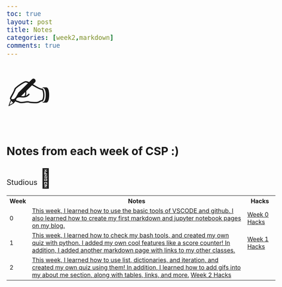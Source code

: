 ```yaml
---
toc: true
layout: post 
title: Notes
categories: [week2,markdown]
comments: true
---
```


<html>
<style>
body {
  font-size: 20px;
}
</style>
<body>

<span style='font-size:100px;'>&#9997;</span>

</body>
</html>


## Notes from each week of CSP :)

<table>

<tr>
 Studious 
<html>
<style>
body {
  font-size: 20px;
}
</style>
<body>
<span style='font-size:50px;'>&#128511;</span>
<tr>


<tr>
     <th>Week</th>
     <th>Notes</th>
     <th>Hacks</th>
    
   <tr> <td>0</td>
   <td>
            <a href="">This week, I learned how to use the basic tools of VSCODE and github. I also learned how to create my first markdown and jupyter notebook pages on my blog.</a> 
           <td><a href="{{https://github.com/nsk1207/fastpages_nathan/issues/2#issue-1345575648}}/week/0">Week 0 Hacks</a></td>
        </td>
        <tr>
        <td>1</td>
        <td>
            <a href="">This week, I learned how to check my bash tools, and created my own quiz with python. I added my own cool features like a score counter! In addition, I added another markdown page with links to my other classes.</a> 
      <td>
            <a href="{{https://github.com/nsk1207/fastpages_nathan/issues/3#issue-1353523948}}/week/1">Week 1 Hacks</a>
 <tr>
        <td>2</td>
        <td>
         <a href="">This week, I learned how to use list, dictionaries, and iteration, and created my own quiz using them! In addition, I learned how to add gifs into my about me section, along with tables, links, and more.</a> 
            <a href="{{https://github.com/nsk1207/fastpages_nathan/issues/4#issue-1362459435}}/week/2">Week 2 Hacks</a>
 
</table>